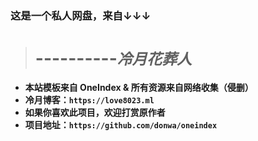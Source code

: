 ### 这是一个私人网盘，来自↓↓↓
> # ----------***```冷月花葬人```***

- **本站模板来自 OneIndex & 所有资源来自网络收集（侵删）**
- **冷月博客：`https://love8023.ml`**
- **如果你喜欢此项目，欢迎打赏原作者**
- **项目地址：`https://github.com/donwa/oneindex`**

